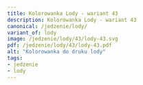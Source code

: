 ```yaml
---
title: Kolorowanka Lody - wariant 43
description: Kolorowanka Lody - wariant 43
canonical: /jedzenie/lody/
variant_of: lody
image: /jedzenie/lody/43/lody-43.svg
pdf: /jedzenie/lody/43/lody-43.pdf
alt: "Kolorowanka do druku lody"
tags:
- jedzenie
- lody
---
```


